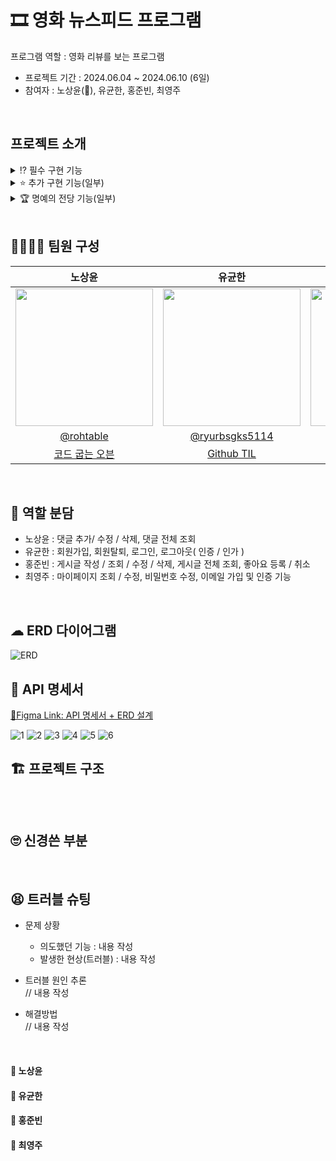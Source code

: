 # 🎞 영화 뉴스피드 프로그램
프로그램 역할 : 영화 리뷰를 보는 프로그램
* 프로젝트 기간 : 2024.06.04 ~ 2024.06.10 (6일)
* 참여자 : 노상윤(👑), 유균한, 홍준빈, 최영주
<br>

## 프로젝트 소개
<details>
<summary> ⁉ 필수 구현 기능 </summary>

<br>
✅ 공통 조건  

* 예외처리는 아래와 같은 형태로 처리하여 `Response` 합니다.

  | Http Status Code | Message |  
  | :--------------: | :-----: |  
  | 400              | 잘못된 요청입니다. |

* Status Code 분류는 [Link](https://hongong.hanbit.co.kr/http-%EC%83%81%ED%83%9C-%EC%BD%94%EB%93%9C-%ED%91%9C-1xx-5xx-%EC%A0%84%EC%B2%B4-%EC%9A%94%EC%95%BD-%EC%A0%95%EB%A6%AC/)를 참고합니다.
* 모든 엔티티에는 `생성일자`와 `수정일자`가 존재합니다.
* 클라이언트는 Postman이고 프론트엔드는 별도 구현하지 않습니다.
<br>

<details>
<summary> ✅ 사용자 인증 기능   </summary>

* 사용자 entity & status
  * 회원
    * bigint : ID
    * varchar : 사용자ID, 비밀번호, 이름, 이메일, 한 줄 소개, 회원상태코드, refresh token
    * timestamp : 상태변경시간, 생성일자, 수정일자
  * 회원상태코드
    * 정상
    * 탈퇴
    * +이메일 인증
<br>

  * 사용자 인증 기능 공통 조건
    * Spring Security와 JWT를 사용하여 설계 및 구현합니다.
    * JWT는 Access Token, Refresh Token을 구현합니다.
    * Access Token 만료 시 : 유효한 Refresh Token을 통해 새로운 Access Token과 Refresh Token을 발급
    * Refresh Token 만료 시 : 재로그인을 통해 새로운 Access Token과 Refresh Token을 발급
    * API를 요청할 때는 Access Token을 사용합니다.
<br>
 
* 회원가입  
  신규 가입자는 `사용자ID`, `비밀번호`를 입력하여 서비스에 가입할 수 있습니다.
  * 사용자ID
    * 중복된 ID, 탈퇴한 ID로는 회원가입 할 수 없습니다.
    * 대소문자 포함 영문 + 숫자만을 허용합니다.
    * 사용자 ID는 최소 10글자 이상, 최대 20글자 이하여야 합니다.
  * 비밀번호
    * `Bcrypt`로 단방향-인코딩합니다.
    * 대소문자 포함 영문 + 숫자 + 특수문자를 최소 1글자씩 포함합니다.
    * 비밀번호는 최소 10글자 이상이어야 합니다.
  * ⚠️ 필수 예외처리
    * 중복된 `사용자 ID`로 가입하는 경우
    * `사용자 ID` 비밀번호 형식이 올바르지 않은 경우
* 회원탈퇴  
  회원탈퇴는 가입된 사용자의 **회원 상태**를 변경하여 탈퇴처리 합니다.  
  탈퇴 처리 시 `비밀번호`를 확인한 후 일치할 때 탈퇴처리 합니다.
  * 조건
    * 탈퇴한 사용자 ID는 재사용할 수 없고, 복구할 수 없습니다.
    * 탈퇴처리된 사용자는 **재탈퇴** 처리가 불가합니다.
  * ⚠️ 필수 예외처리
    * `사용자 ID`와 `비밀번호`가 일치하지 않는 경우
    * 이미 탈퇴한 `사용자 ID`인 경우
* 로그인  
  사용자는 자신의 계정으로 서비스에 **로그인**할 수 있습니다.
  * 조건
    * 로그인 시 클라이언트에게 토큰을 발행합니다.
        
        | 토큰 종류 | 만료기간 |
        | --- | --- |
        | Access Token | 30분 |
        | Refresh Token | 2주 |
    
    * 회원가입된 사용자 ID와 비밀번호가 일치하는 사용자만 로그인할 수 있습니다.
    * 로그인 성공 시, **header**에 토큰을 추가하고 성공 상태코드와 메세지를 반환합니다.
    * 탈퇴했거나 로그아웃을 한 경우, `Refresh Token`이 유효하지 않은 상태가 되어야합니다.
  * ⚠️ 필수 예외처리
    * 유효하지 않은 사용자 정보로 로그인을 시도한 경우
        ex. 회원가입을 하지 않거나 회원 탈퇴한 경우
    * `사용자 ID`와 `비밀번호`가 일치하지 않는 사용자 정보로 로그인을 시도한 경우
* 로그아웃  
  사용자는 로그인 되어 있는 본인의 계정을 **로그아웃** 할 수 있습니다.
  * 조건
    * 로그아웃 시, 발행한 토큰은 **초기화** 합니다.
    * 로그아웃 후 초기화 된 `Refresh Token`은 재사용할 수 없고, 재로그인해야 합니다.
<br>

</details>

<details>
<summary> ✅ 프로필 관리 기능 </summary>

* 프로필 조회
  * **사용자 ID, 이름, 한 줄 소개, 이메일**을 볼 수 있습니다.
  * **ID(사용자 ID X), 비밀번호, 생성일자, 수정일자**와 같은 데이터는 노출하지 않습니다.
* 프로필 수정
  로그인한 사용자는 본인의 사용자 정보를 수정할 수 있습니다.
  * 수정 가능한 사용자 정보 : 이름, 이메일(이메일 인증 기능 구현으로 제외), 한 줄 소개, 비밀번호
  * 비밀번호 수정 조건
    * 비밀번호 수정 시, 본인 확인을 위해 현재 비밀번호를 입력하여 올바른 경우에만 수정할 수 있습니다.
    * 현재 비밀번호와 동일한 비밀번호로는 변경할 수 없습니다.
  * ⚠️ 필수 예외처리
    * 비밀번호 수정 시, 본인 확인을 위해 입력한 현재 비밀번호가 일치하지 않은 경우
    * 비밀번호 형식이 올바르지 않은 경우
    * 현재 비밀번호와 동일한 비밀번호로 수정하는 경우
<br>

</details>

<details>
<summary> ✅ 뉴스피드 게시물 CRUD 기능 </summary>

* 뉴스피드 entity
  * bigint : ID, 작성자 ID
  * longText : 내용
  * timestamp : 생성일자, 수정일자
<br>

* 게시물 작성, 조회, 수정, 삭제  
  게시물 조회는 모든 사용자가 조회할 수 있습니다.
  * 조건
    * 게시물 작성, 수정, 삭제는 **인가(Authorization)**가 필요합니다.
    * 유효한 JWT 토큰을 가진 작성자 본인만 처리할 수 있습니다.
  * ⚠️ 필수 예외처리
    * 작성자가 아닌 다른 사용자가 게시물 작성, 수정, 삭제를 시도하는 경우
* **뉴스피드 조회 기능**  
  모든 사용자가 전체 뉴스피드 데이터를 조회할 수 있습니다.
  * 조건
    * 모든 사용자는 전체 뉴스피드를 조회할 수 있습니다.
    * 기본 정렬은 **생성일자 기준으로 최신순**으로 정렬합니다.
    * 뉴스피드가 없는 경우, 아래와 같이 반환합니다.

</details>
<br>

</details>

<details>
<summary> ⭐ 추가 구현 기능(일부) </summary>

* ❌ 뉴스피드 추가 구현
  * 페이지 네이션
    * 10개씩 페이지네이션하여, 각 페이지 당 뉴스피드 데이터가 10개씩 나오게 합니다.
  * 정렬 기능
    * 생성일자 기준 최신순
    * 좋아요 많은 순
  * 기간별 검색 기능
    * 예) 2024.05.01 ~ 2024.05.27 동안 작성된 뉴스피드 게시물 검색
* ✅ 댓글 CRUD 기능
  * 댓글 entity
    * bigint : ID, 뉴스피드ID, 작성자ID, 좋아요 수
    * varchar : 내용
    * timestamp : 생성일자, 수정일자
  * **댓글 작성, 조회, 수정, 삭제 기능**
    * 사용자는 게시물에 댓글을 작성할 수 있고, 본인의 댓글은 **수정 및 삭제**를 할 수 있습니다.
    * **내용**만 수정이 가능합니다.
    * 댓글 작성, 수정, 삭제는 **인가(Authorization)**가 필요합니다.
    * 유효한 JWT 토큰을 가진 작성자 본인만 처리할 수 있습니다.
      * 예) 본인이 작성한 댓글 외엔 수정 및 삭제 불가
* ✅ 이메일 가입 및 인증 기능
  * 이메일 가입 시, **이메일 인증 기능**을 추가
    * Step 1 : 사용자가 가입한 이메일 주소로 인증번호 발송
    * Step 2 : 발송한 인증번호와 입력란의 인증번호가 일치하는 지 확인
    * Step 3 : 이메일 인증이 완료되지 않은 회원들의 `회원상태코드`를 ‘인증 전’ 으로 설정
* ✅ 좋아요 기능
  * 좋아요 entity
    * bigint : ID, 사용자ID, 콘텐츠ID
    * varchar : 콘텐츠 유형(댓글, 게시물)
    * timestamp : 생성일자, 수정일자
  * 게시물 및 댓글 좋아요/ 좋아요 취소 기능
    * 사용자가 게시물이나 댓글에 좋아요를 남기거나 취소할 수 있습니다.
    * 본인이 작성한 게시물과 댓글에 좋아요를 남길 수 없습니다.
    * 같은 게시물에는 사용자당 한 번만 좋아요가 가능합니다.
* ❌ Swagger 적용
  * 라이브러리 적용 후 Swagger에서 제공되는 기능들은 사용하지 않습니다.
  * localhost:8080/swagger-ui/index.html  주소로 접근시 접속이 가능해야 합니다.
<br>

</details>

<details>
<summary> 🏆 명예의 전당 기능(일부) </summary>

* ✅ 이메일 가입 및 인증 추가 구현
  * 이메일 가입 시 이메일 인증 기능을 포함하는 것이 좋습니다.
    * 인증번호 입력을 180초 안에 하지 않으면 유효하지 않음.
    * 회원 테이블에 인증 메일이 발송된 시간 컬럼을 추가하여 제한시간을 넘는 지 확인.
* ❌소셜 로그인 기능 구현
  * 소셜 로그인에 필요한 **테이블(entity)**을 설계해서 **ERD**에 추가합니다.
  * [네이버 로그인 개발가이드](https://developers.naver.com/docs/login/devguide/devguide.md)를 참고하여 네이버 로그인을 구현해보세요.
  * [카카오 로그인 개발가이드](https://developers.kakao.com/docs/latest/ko/kakaologin/common)를 참고하여 카카오 로그인을 구현해보세요.
* ❌ 프로필에 사진 업로드 기능 구현
  * 프로필 사진을 저장할 때는 반드시 **AWS S3**를 이용합니다.
* ❌ 게시물에 멀티미디어 지원 기능 구현
  * 사진 업로드 기능과 동일하게 **AWS S3**를 이용합니다.
  * 게시물 본문에 사진이나 영상 등의 미디어를 포함하는 기능을 추가합니다.
    * 적절한 용량과 특정 파일 형식만을 업로드할 수 있도록 구현합니다.
      * 여러 장 가능합니다.
      * 한 게시물에 대해 최대 5개 제한
      * `JPG`, `PNG`, `JPEG` → 최대 10MB
      * `MP4`, `AVI`, `GIF` → 최대 200MB
  * 게시물 수정시에 첨부된 미디어를 수정할 수 있습니다.
  * 게시물 삭제시에 첨부된 미디어도 함께 삭제합니다.
  * 댓글에는 추가하지 않습니다.
* ❌ 팔로우 기능 구현
  * 특정 사용자를 팔로우 / 언팔로우를 할 수 있습니다.
  * 팔로우 기능이 구현되었다면, 뉴스피드에 팔로우하는 사용자의 게시물을 볼 수 있습니다.
  * 팔로우를 하고 있는 사람들이 작성한 게시물을 볼 때 정렬 기준은 최신순입니다.
* ❌ HTTP를 HTTPS로 업그레이드 하기
  * HTTPS를 적용하여 보안이 강화된 웹 페이지를 제공해봅시다.
  
</details>

<br>

## 👩‍💻👨‍💻 팀원 구성
| 노상윤 | 유균한 | 홍준빈 | 최영주 |
|:---:|:---:|:---:|:---:|
| <img src="https://ca.slack-edge.com/T06B9PCLY1E-U06S0N8HRJ8-6a09948d54c8-512" height="220"/> | <img src="https://ca.slack-edge.com/T06B9PCLY1E-U06RE49BU12-b4cbb22f8fe5-512" height="220"/> | <img src="https://ca.slack-edge.com/T06B9PCLY1E-U06SF9P0MM3-2cadc303ee44-512" height="220"/> | <img src="https://ca.slack-edge.com/T06B9PCLY1E-U06KADG3X1P-7d806be1d793-512" height="220"/> |
| [@rohtable](https://github.com/rohtable) | [@ryurbsgks5114](https://github.com/ryurbsgks5114) | [@Hongjunbin](https://github.com/Hongjunbin) | [@ysy56](https://github.com/ysy56) | 
| [코드 굽는 오븐](https://makeroh.tistory.com/) | [Github TIL](https://github.com/ryurbsgks5114/TIL) | [sangnamja](https://bin2dev.tistory.com/) | [컴공생의 발자취](https://moonnight0.tistory.com/) |

<br>


## 🤝 역할 분담
* 노상윤 : 댓글 추가/ 수정 / 삭제, 댓글 전체 조회
* 유균한 : 회원가입, 회원탈퇴, 로그인, 로그아웃( 인증 / 인가 )
* 홍준빈 : 게시글 작성 / 조회 / 수정 / 삭제, 게시글 전체 조회, 좋아요 등록 / 취소
* 최영주 : 마이페이지 조회 / 수정, 비밀번호 수정, 이메일 가입 및 인증 기능
<br>

## ☁ ERD 다이어그램
![ERD](https://github.com/ysy56/movieFeed/assets/78634780/f64018a9-cf5e-49cf-ae76-47ec74c18e70)
<br>

## 📑 API 명세서
[🌈Figma Link: API 명세서 + ERD 설계](https://www.figma.com/board/tSMVD3wg5zSrPHbTzjvtWW/13%EC%9D%BC%EC%9D%98-%EA%B8%88%EC%9A%94%EC%9D%BC?node-id=0-1&t=Bl9s2WWjCFgGyOtZ-0)

![1](https://github.com/ysy56/movieFeed/assets/78634780/7571d7cd-95e3-4848-9a97-32217c0782cf)
![2](https://github.com/ysy56/movieFeed/assets/78634780/f4e674a3-ed99-420d-84d1-969b8086477a)
![3](https://github.com/ysy56/movieFeed/assets/78634780/da56a035-68f5-48d4-bf96-cf05c649e7d1)
![4](https://github.com/ysy56/movieFeed/assets/78634780/8776c481-f74a-40a5-8a12-75c74a559e59)
![5](https://github.com/ysy56/movieFeed/assets/78634780/8a843377-ef4a-455d-ad92-6710df614de8)
![6](https://github.com/ysy56/movieFeed/assets/78634780/b3b4d48c-410d-4e87-a67b-bc49096b83e0)

## 🏗 프로젝트 구조
```

```
<br>

## 🙄 신경쓴 부분

<br>

## 😫 트러블 슈팅
* 문제 상황  
  * 의도했던 기능 : 내용 작성  
  * 발생한 현상(트러블) : 내용 작성  

* 트러블 원인 추론  
// 내용 작성  

* 해결방법  
// 내용 작성  

<br>

#### 🧡 노상윤

#### 💙 유균한

#### 🖤 홍준빈

#### 💚 최영주
